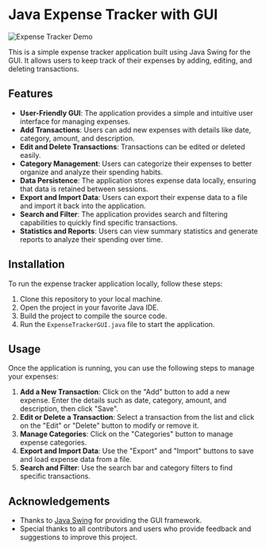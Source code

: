 # Java Expense Tracker with GUI

![Expense Tracker Demo](demo.gif)

This is a simple expense tracker application built using Java Swing for the GUI. It allows users to keep track of their expenses by adding, editing, and deleting transactions.

## Features

- **User-Friendly GUI**: The application provides a simple and intuitive user interface for managing expenses.
- **Add Transactions**: Users can add new expenses with details like date, category, amount, and description.
- **Edit and Delete Transactions**: Transactions can be edited or deleted easily.
- **Category Management**: Users can categorize their expenses to better organize and analyze their spending habits.
- **Data Persistence**: The application stores expense data locally, ensuring that data is retained between sessions.
- **Export and Import Data**: Users can export their expense data to a file and import it back into the application.
- **Search and Filter**: The application provides search and filtering capabilities to quickly find specific transactions.
- **Statistics and Reports**: Users can view summary statistics and generate reports to analyze their spending over time.

## Installation

To run the expense tracker application locally, follow these steps:

1. Clone this repository to your local machine.
2. Open the project in your favorite Java IDE.
3. Build the project to compile the source code.
4. Run the `ExpenseTrackerGUI.java` file to start the application.

## Usage

Once the application is running, you can use the following steps to manage your expenses:

1. **Add a New Transaction**: Click on the "Add" button to add a new expense. Enter the details such as date, category, amount, and description, then click "Save".
2. **Edit or Delete a Transaction**: Select a transaction from the list and click on the "Edit" or "Delete" button to modify or remove it.
3. **Manage Categories**: Click on the "Categories" button to manage expense categories.
4. **Export and Import Data**: Use the "Export" and "Import" buttons to save and load expense data from a file.
5. **Search and Filter**: Use the search bar and category filters to find specific transactions.

## Acknowledgements

- Thanks to [Java Swing](https://docs.oracle.com/javase/8/docs/technotes/guides/swing/) for providing the GUI framework.
- Special thanks to all contributors and users who provide feedback and suggestions to improve this project.
